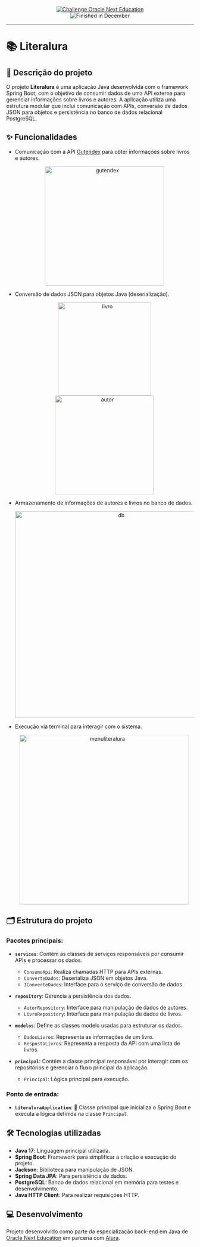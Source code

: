 <div align="center">
  <a href="https://www.oracle.com/br/education/oracle-next-education/">
    <img src="https://img.shields.io/badge/challenge-oracle%20next%20education-blue" alt="Challenge Oracle Next Education">
  </a>
</div>
<div align="center">
    <img src="https://img.shields.io/badge/finished-december-green" alt="Finished in December">
</div>

---

# 📚 Literalura

## 📝 Descrição do projeto

O projeto **Literalura** é uma aplicação Java desenvolvida com o framework Spring Boot, com o objetivo de consumir dados de uma API externa para gerenciar informações sobre livros e autores. A aplicação utiliza uma estrutura modular que inclui comunicação com APIs, conversão de dados JSON para objetos e persistência no banco de dados relacional PostgreSQL.

## ✨ Funcionalidades

- Comunicação com a API [Gutendex](https://gutendex.com) para obter informações sobre livros e autores.

  <div align="center">
    <a href="https://gutendex.com" target="_blank">
      <img width="320" alt="gutendex" src="https://github.com/user-attachments/assets/0ea02d8e-7bee-4b98-85c3-75817bf963ce" />
    </a>
  </div>

- Conversão de dados JSON para objetos Java (deserialização).

  <div align="center">
    <img width="250" alt="livro" src="https://github.com/user-attachments/assets/ff3ee7fe-3e98-4051-87f0-1083d92e2cf5" />
    <img width="265" alt="autor" src="https://github.com/user-attachments/assets/f070a85f-d724-49ce-8e57-e7d506082fb8" />
  </div>

- Armazenamento de informações de autores e livros no banco de dados.

  <div align="center">
    <img width="555" alt="db" src="https://github.com/user-attachments/assets/a283e660-70f7-4773-969f-09490fe004ae" />

  </div>

- Execução via terminal para interagir com o sistema.

  <div align="center">
    <img width="455" alt="menuliteralura" src="https://github.com/user-attachments/assets/07efc3ca-0478-492e-b1fa-d5d3dc3beeee" />

  </div>


## 🗂️ Estrutura do projeto

### Pacotes principais:

- **`services`**: Contém as classes de serviços responsáveis por consumir APIs e processar os dados.
  - `ConsumoApi`: Realiza chamadas HTTP para APIs externas.
  - `ConverteDados`: Deserializa JSON em objetos Java.
  - `IConverteDados`: Interface para o serviço de conversão de dados.

- **`repository`**: Gerencia a persistência dos dados.
  - `AutorRepository`: Interface para manipulação de dados de autores.
  - `LivroRepository`: Interface para manipulação de dados de livros.

- **`modelos`**: Define as classes modelo usadas para estruturar os dados.
  - `DadosLivros`: Representa as informações de um livro.
  - `RespostaLivros`: Representa a resposta da API com uma lista de livros.

- **`principal`**: Contém a classe principal responsável por interagir com os repositórios e gerenciar o fluxo principal da aplicação.
  - `Principal`: Lógica principal para execução.

### Ponto de entrada:
- **`LiteraluraApplication`**: 🚀 Classe principal que inicializa o Spring Boot e executa a lógica definida na classe `Principal`.

## 🛠️ Tecnologias utilizadas

- **Java 17**: Linguagem principal utilizada.
- **Spring Boot**: Framework para simplificar a criação e execução do projeto.
- **Jackson**: Biblioteca para manipulação de JSON.
- **Spring Data JPA**: Para persistência de dados.
- **PostgreSQL**: Banco de dados relacional em memória para testes e desenvolvimento.
- **Java HTTP Client**: Para realizar requisições HTTP.

## 💻 Desenvolvimento

Projeto desenvolvido como parte da especialização back-end em Java de [Oracle Next Education](https://www.oracle.com/br/education/oracle-next-education/) em parceria com [Alura](https://www.alura.com.br/).

